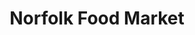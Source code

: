 ---
title: "Norfolk Food Market"
url: /chester-le-street/norfolk-food-market/
shop: Lebensmittel
---